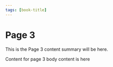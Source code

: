 ```yaml
---
tags: [book-title]
---
```


# Page 3

This is the Page 3 content summary will be here.

<!-- truncate -->

Content for page 3 body content is here
